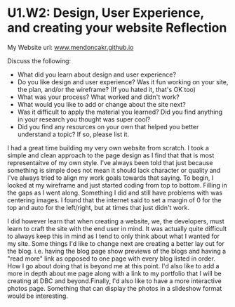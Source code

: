 # U1.W2: Design, User Experience, and creating your website Reflection

My Website url: www.mendoncakr.github.io

Discuss the following:
* What did you learn about design and user experience? 
* Do you like design and user experience? Was it fun working on your site, the plan, and/or the wireframe? (If you hated it, that's OK too)
* What was your process? What worked and didn't work?
* What would you like to add or change about the site next?
* Was it difficult to apply the material you learned? Did you find anything in your research you thought was super cool?
* Did you find any resources on your own that helped you better understand a topic? If so, please list it.

I had a great time building my very own website from scratch. I took a simple and clean approach to the page design as I find that that is most representaitve of my own style. I've always been told that just because something is simple does not mean it should lack character or quality and I've always tried to align my work goals towards that saying. To begin, I looked at my wireframe and just started coding from top to bottom. Filling in the gaps as I went along. Something I did and still have problems with was centering images. I found that the internet said to set a margin of 0 for the top and auto for the left/right, but at times that just didn't work. 

I did however learn that when creating a website, we, the developers, must learn to craft the site with the end user in mind. It was actually quite difficult to always keep this in mind as I tend to only think about what I wanted for my site. Some things I'd like to change next are creating a better lay out for the blog. i.e. having the blog page show previews of the blogs and having a "read more" link as opposed to one page with every blog listed in order. How I go about doing that is beyond me at this point. I'd also like to add a more in depth about me page along with a link to my portfolio that I will be creating at DBC and beyond.Finally, I'd also like to have a more interactive photos page. Something that can display the photos in a slideshow format would be interesting. 
